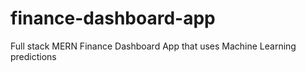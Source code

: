 # finance-dashboard-app
Full stack MERN Finance Dashboard App that uses Machine Learning predictions
